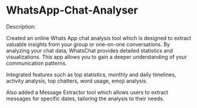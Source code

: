 # WhatsApp-Chat-Analyser
Description:

Created an online Whats App chat analysis tool which is designed to extract valuable insights from your group or one-on-one conversations. By analyzing your chat data, WhatsChat provides detailed statistics and visualizations.
This app allows you to gain a deeper understanding of your communication patterns.

Integrated features such as top statistics, monthly and daily timelines, activity analysis, top chatters, word usage, emoji analysis.

Also added a Message Extractor tool which allows users to extract messages for specific dates, tailoring the analysis to their needs.
